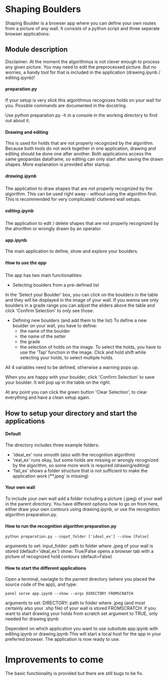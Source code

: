 # Shaping Boulders
Shaping Boulder is a browser app where you can define your own routes from a picture of any wall. 
It consists of a python script and three seperate browser applications:

## Module description
Disclaimer: At the moment the algorithmus is not clever enough to process any given picture. You may need to edit the preprocessed picture.
But no worries, a handy tool for that is included in the application (drawing.ipynb / editing.ipynb)! 

#### preparation.py 
If your setup is very slick this algorithmus recognizes holds on your wall for you. Possible commands are documented in the docstring.

Use python preparation.py -h in a console in the working directory to find out about it.

#### Drawing and editing 
This is used for holds that are not properly recognized by the algorithm. 
Because both tools do not work together in one application, drawing and editing should be done one after another. Both applications access the same geopandas dataframe, so editing can only start after saving the drawn shapes. More explanation is provided after startup.

##### drawing.ipynb
The application to draw shapes that are not properly recognized by the algorithm. This can be used right away - without using the algorithm first. This is recommended for very complicated/ cluttered wall setups.

##### editing.ipynb 
The application to edit / delete shapes that are not properly recognized by the alrorithm or wrongly drawn by an operator.

#### app.ipynb
The main application to define, show and explore your boulders.

##### How to use the app 
The app has two main functionalities: 
- Selecting boulders from a pre-defined list 

In the 'Select your Boulder' box, you can click on the boulders in the table and they will be displayed in the image of your wall. If you wanna see only boulders in a grade range you can adjust the sliders above the table and click 'Confirm Selection' to only see those.

- Defining new boulders (and add them to the list)
To define a new boulder on your wall, you have to define: 
  - the name of the boulder
  - the name of the setter 
  - the grade
  - the selection of holds on the image. To select the holds, you have to use the 'Tap' function in the image. Click and hold shift while selecting your holds, to select multiple holds.

All 4 variables need to be defined, otherwise a warning pops up. 

When you are happy with your boulder, click 'Confirm Selection' to save your boulder. It will pop up in the table on the right. 


At any point you can click the green button 'Clear Selection', to clear everything and have a clean setup again.

## How to setup your directory and start the applications
#### Default
The directory includes three example folders:
- 'ideal_ex' runs smooth (also with the recognition algorithm)
- 'real_ex' runs okay, but some holds are missing or wrongly recognized by the algorithm, so some more work is required (drawing/editing)
- 'fail_ex' shows a folder structure that is not sufficient to make the application work (**.jpeg' is missing)
#### Your own wall
To include your own wall add a folder including a picture (.jpeg) of your wall in the parent directory.
You have different options how to go on from here, either draw your own contours using drawing.ipynb, or use the recognition algorithm preparation.py.

#### How to run the recognition algorithm preparation.py
```
python preparation.py --input_folder ['ideal_ex'] --show [False]
```
arguments to set:
input_folder: path to folder where .jpeg of your wall is stored (default='ideal_ex')
show: True/False opens a browser tab with a picture of recognized hold contours (default=False)

#### How to start the different applications

Open a terminal, naviagte to the parrent directory (where you placed the source code of the app), and type:

```
panel serve app.ipynb --show --args DIRECTORY FROMSCRATCH
```
arguments to set:
DIRECTORY: path to folder where .jpeg (and most certainly also your .shp file) of your wall is stored
FROMSCRATCH: if you want to start drawing your holds from scratch set argument to TRUE, only needed for drawing.ipynb

Dependent on which application you want to use subsitute app.ipynb with editing.ipynb or drawing.ipynb
This will start a local host for the app in your preferred browser.
The application is now ready to use.

# Improvements to come
The basic functionality is provided but there are still bugs to be fix.


